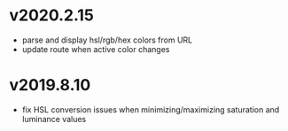 # v2020.2.15

- parse and display hsl/rgb/hex colors from URL
- update route when active color changes

# v2019.8.10

- fix HSL conversion issues when minimizing/maximizing saturation and luminance values
